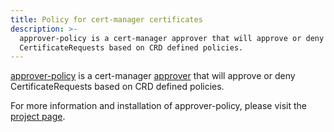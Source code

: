 ```yaml
---
title: Policy for cert-manager certificates
description: >-
  approver-policy is a cert-manager approver that will approve or deny
  CertificateRequests based on CRD defined policies.
---
```


[approver-policy](https://github.com/cert-manager/policy-approver) is a
cert-manager [approver](../concepts/certificaterequest.md#approval) that will
approve or deny CertificateRequests based on CRD defined policies.

For more information and installation of approver-policy, please visit the
[project page](https://github.com/cert-manager/policy-approver).
